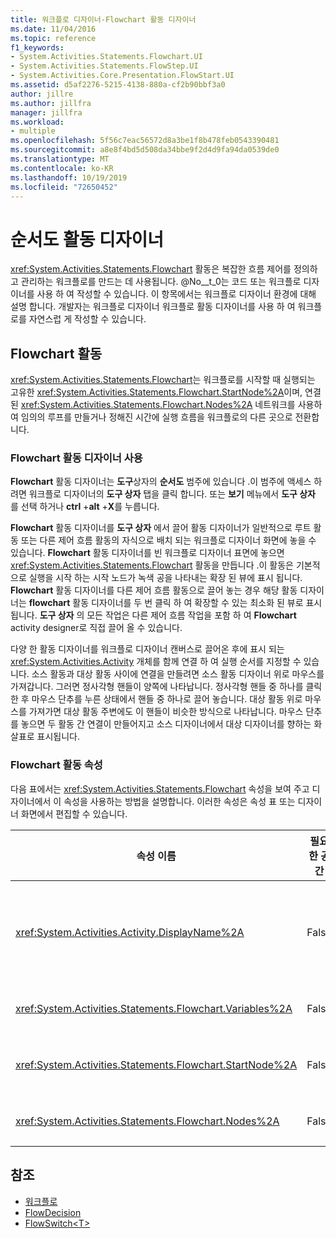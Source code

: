 ```yaml
---
title: 워크플로 디자이너-Flowchart 활동 디자이너
ms.date: 11/04/2016
ms.topic: reference
f1_keywords:
- System.Activities.Statements.Flowchart.UI
- System.Activities.Statements.FlowStep.UI
- System.Activities.Core.Presentation.FlowStart.UI
ms.assetid: d5af2276-5215-4138-880a-cf2b90bbf3a0
author: jillre
ms.author: jillfra
manager: jillfra
ms.workload:
- multiple
ms.openlocfilehash: 5f56c7eac56572d8a3be1f8b478feb0543390481
ms.sourcegitcommit: a8e8f4bd5d508da34bbe9f2d4d9fa94da0539de0
ms.translationtype: MT
ms.contentlocale: ko-KR
ms.lasthandoff: 10/19/2019
ms.locfileid: "72650452"
---
```

# <a name="flowchart-activity-designer"></a>순서도 활동 디자이너

<xref:System.Activities.Statements.Flowchart> 활동은 복잡한 흐름 제어를 정의하고 관리하는 워크플로를 만드는 데 사용됩니다. @No__t_0는 코드 또는 워크플로 디자이너를 사용 하 여 작성할 수 있습니다. 이 항목에서는 워크플로 디자이너 환경에 대해 설명 합니다. 개발자는 워크플로 디자이너 워크플로 활동 디자이너를 사용 하 여 워크플로를 자연스럽 게 작성할 수 있습니다.

## <a name="the-flowchart-activity"></a>Flowchart 활동

<xref:System.Activities.Statements.Flowchart>는 워크플로를 시작할 때 실행되는 고유한 <xref:System.Activities.Statements.Flowchart.StartNode%2A>이며, 연결된 <xref:System.Activities.Statements.Flowchart.Nodes%2A> 네트워크를 사용하여 임의의 루프를 만들거나 정해진 시간에 실행 흐름을 워크플로의 다른 곳으로 전환합니다.

### <a name="using-the-flowchart-activity-designer"></a>Flowchart 활동 디자이너 사용

**Flowchart** 활동 디자이너는 **도구**상자의 **순서도** 범주에 있습니다 .이 범주에 액세스 하려면 워크플로 디자이너의 **도구 상자** 탭을 클릭 합니다. 또는 **보기** 메뉴에서 **도구 상자** 를 선택 하거나 **ctrl** +**alt** +**X**를 누릅니다.

**Flowchart** 활동 디자이너를 **도구 상자** 에서 끌어 활동 디자이너가 일반적으로 루트 활동 또는 다른 제어 흐름 활동의 자식으로 배치 되는 워크플로 디자이너 화면에 놓을 수 있습니다. **Flowchart** 활동 디자이너를 빈 워크플로 디자이너 표면에 놓으면 <xref:System.Activities.Statements.Flowchart> 활동을 만듭니다 .이 활동은 기본적으로 실행을 시작 하는 시작 노드가 녹색 공을 나타내는 확장 된 뷰에 표시 됩니다. **Flowchart** 활동 디자이너를 다른 제어 흐름 활동으로 끌어 놓는 경우 해당 활동 디자이너는 **flowchart** 활동 디자이너를 두 번 클릭 하 여 확장할 수 있는 최소화 된 뷰로 표시 됩니다. **도구 상자** 의 모든 작업은 다른 제어 흐름 작업을 포함 하 여 **Flowchart** activity designer로 직접 끌어 올 수 있습니다.

다양 한 활동 디자이너를 워크플로 디자이너 캔버스로 끌어온 후에 표시 되는 <xref:System.Activities.Activity> 개체를 함께 연결 하 여 실행 순서를 지정할 수 있습니다. 소스 활동과 대상 활동 사이에 연결을 만들려면 소스 활동 디자이너 위로 마우스를 가져갑니다. 그러면 정사각형 핸들이 양쪽에 나타납니다. 정사각형 핸들 중 하나를 클릭한 후 마우스 단추를 누른 상태에서 핸들 중 하나로 끌어 놓습니다. 대상 활동 위로 마우스를 가져가면 대상 활동 주변에도 이 핸들이 비슷한 방식으로 나타납니다. 마우스 단추를 놓으면 두 활동 간 연결이 만들어지고 소스 디자이너에서 대상 디자이너를 향하는 화살표로 표시됩니다.

### <a name="flowchart-activity-properties"></a>Flowchart 활동 속성

다음 표에서는 <xref:System.Activities.Statements.Flowchart> 속성을 보여 주고 디자이너에서 이 속성을 사용하는 방법을 설명합니다. 이러한 속성은 속성 표 또는 디자이너 화면에서 편집할 수 있습니다.

|속성 이름|필요한 공간|사용 현황|
|-|--------------|-|
|<xref:System.Activities.Activity.DisplayName%2A>|False|머리글에 활동 디자이너의 표시 이름을 지정합니다. 기본값은 Flowchart입니다. 값은 **속성** 창에서 편집 하거나 activity designer 헤더에서 직접 편집할 수 있습니다.<br /><br /> <xref:System.Activities.Activity.DisplayName%2A>은 꼭 필요하지 않더라도 사용하는 것이 좋습니다.|
|<xref:System.Activities.Statements.Flowchart.Variables%2A>|False|자식 활동 간에 상태를 공유하기 위해 이 <xref:System.Activities.Statements.Flowchart> 내로 범위가 지정된 변수 컬렉션입니다.|
|<xref:System.Activities.Statements.Flowchart.StartNode%2A>|False|<xref:System.Activities.Statements.FlowNode>를 시작할 때 실행되는 <xref:System.Activities.Statements.Flowchart>입니다.|
|<xref:System.Activities.Statements.Flowchart.Nodes%2A>|False|<xref:System.Activities.Statements.FlowNode>에 있는 <xref:System.Activities.Statements.Flowchart> 개체 컬렉션을 포함합니다.|

## <a name="see-also"></a>참조

- [워크플로](../workflow-designer/flowchart-activity-designers.md)
- [FlowDecision](../workflow-designer/flowdecision-activity-designer.md)
- [FlowSwitch\<T>](../workflow-designer/flowswitch-t-activity-designer.md)